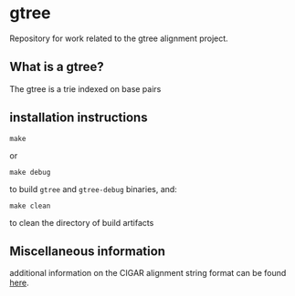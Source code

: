 # gtree
Repository for work related to the gtree alignment project.

## What is a gtree?
The gtree is a trie indexed on base pairs

## installation instructions

    make

or

    make debug

to build `gtree` and `gtree-debug` binaries, and:

    make clean

to clean the directory of build artifacts

## Miscellaneous information

additional information on the CIGAR alignment string format
can be found [here](http://drive5.com/usearch/manual/cigar.html).

